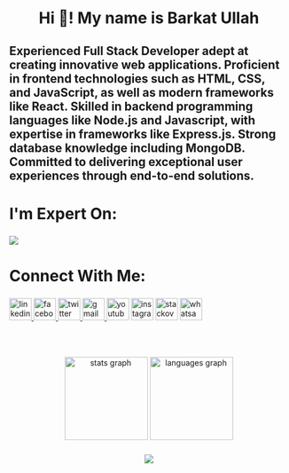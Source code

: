 <h1 align="center" color="black">Hi 👋! My name is  Barkat Ullah</h1>

###

<h2 align="left">Experienced Full Stack Developer adept at creating innovative web applications. Proficient in frontend technologies such as HTML, CSS, and JavaScript, as well as modern frameworks like React. Skilled in backend programming languages like Node.js and Javascript, with expertise in frameworks like Express.js. Strong database knowledge including MongoDB. Committed to delivering exceptional user experiences through end-to-end solutions.</h2>

###

<h1 align="left">I'm Expert On:</h1>

###

<p align="left">
  <a href="https://skillicons.dev">
    <img src="https://skillicons.dev/icons?i=html,css,bootstrap,tailwind,sass,js,react,nodejs,firebase,mongodb,express,wordpress,vscode,atom,bash,powershell,figma,git,github,netlify,vercel," />
  </a>
</p>

###

<h1 align="left">Connect With Me:</h1>

###

<div align="left">
  <a href="https://www.linkedin.com/in/barkatzx/" target="_blank">
    <img src="https://img.shields.io/static/v1?message=LinkedIn&logo=linkedin&label=&color=0077B5&logoColor=white&labelColor=&style=flat" height="40" alt="linkedin logo"  />
  </a>
  <a href="https://www.facebook.com/barkat.zx/" target="_blank">
    <img src="https://img.shields.io/static/v1?message=Facebook&logo=facebook&label=&color=1877F2&logoColor=white&labelColor=&style=flat" height="40" alt="facebook logo"  />
  </a>
  <a href="https://twitter.com/barkat_zx" target="_blank">
    <img src="https://img.shields.io/static/v1?message=Twitter&logo=twitter&label=&color=1DA1F2&logoColor=white&labelColor=&style=flat" height="40" alt="twitter logo"  />
  </a>
  <a href="barkatullah.zx@gmail.com" target="_blank">
    <img src="https://img.shields.io/static/v1?message=Gmail&logo=gmail&label=&color=D14836&logoColor=white&labelColor=&style=flat" height="40" alt="gmail logo"  />
  </a>
  <img src="https://img.shields.io/static/v1?message=Youtube&logo=youtube&label=&color=FF0000&logoColor=white&labelColor=&style=flat" height="40" alt="youtube logo"  />
  <img src="https://img.shields.io/static/v1?message=Instagram&logo=instagram&label=&color=E4405F&logoColor=white&labelColor=&style=flat" height="40" alt="instagram logo"  />
  <img src="https://img.shields.io/static/v1?message=Stackoverflow&logo=stackoverflow&label=&color=FE7A16&logoColor=white&labelColor=&style=flat" height="40" alt="stackoverflow logo"  />
  <img src="https://img.shields.io/static/v1?message=Whatsapp&logo=whatsapp&label=&color=25D366&logoColor=white&labelColor=&style=flat" height="40" alt="whatsapp logo"  />
</div>

###

<br clear="both">

###

<div align="center">
  <img src="https://github-readme-stats.vercel.app/api?hide_title=false&hide_rank=false&show_icons=true&include_all_commits=true&count_private=true&disable_animations=false&theme=radical&locale=en&hide_border=false&username=Barkatzx" height="150" alt="stats graph"  />
  <img src="https://github-readme-stats.vercel.app/api/top-langs?locale=en&hide_title=false&layout=compact&card_width=320&langs_count=10&theme=radical&hide_border=false&username=Barkatzx" height="150" alt="languages graph"  />
</div>

###

<div align="center">
  <img src="https://profile-counter.glitch.me/Barkatzx/count.svg?"  />
</div>

###
